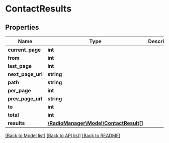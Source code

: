 # ContactResults

## Properties
Name | Type | Description | Notes
------------ | ------------- | ------------- | -------------
**current_page** | **int** |  | [optional] 
**from** | **int** |  | [optional] 
**last_page** | **int** |  | [optional] 
**next_page_url** | **string** |  | [optional] 
**path** | **string** |  | [optional] 
**per_page** | **int** |  | [optional] 
**prev_page_url** | **string** |  | [optional] 
**to** | **int** |  | [optional] 
**total** | **int** |  | [optional] 
**results** | [**\RadioManager\Model\ContactResult[]**](ContactResult.md) |  | [optional] 

[[Back to Model list]](../README.md#documentation-for-models) [[Back to API list]](../README.md#documentation-for-api-endpoints) [[Back to README]](../README.md)


